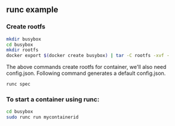 ## runc example

### Create rootfs

```sh
mkdir busybox
cd busybox
mkdir rootfs
docker export $(docker create busybox) | tar -C rootfs -xvf -
```

The above commands create rootfs for container, we'll also need config.json.
Following command generates a default config.json.

```sh
runc spec
```

### To start a container using runc:

```sh
cd busybox
sudo runc run mycontainerid
```

